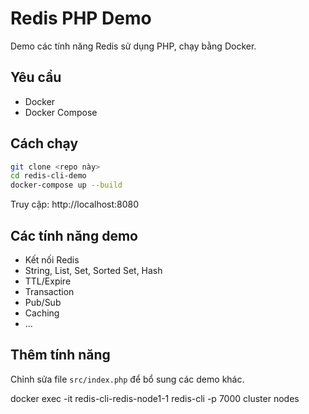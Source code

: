# Redis PHP Demo

Demo các tính năng Redis sử dụng PHP, chạy bằng Docker.

## Yêu cầu
- Docker
- Docker Compose

## Cách chạy

```bash
git clone <repo này>
cd redis-cli-demo
docker-compose up --build
```

Truy cập: http://localhost:8080

## Các tính năng demo
- Kết nối Redis
- String, List, Set, Sorted Set, Hash
- TTL/Expire
- Transaction
- Pub/Sub
- Caching
- ...

## Thêm tính năng
Chỉnh sửa file `src/index.php` để bổ sung các demo khác. 


docker exec -it redis-cli-redis-node1-1 redis-cli -p 7000 cluster nodes